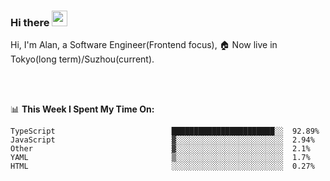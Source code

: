 ### Hi there <img src="https://media.giphy.com/media/hvRJCLFzcasrR4ia7z/giphy.gif" width="25px">

<!-- ![visitors](https://visitor-badge.glitch.me/badge?page_id=dislfyer.dislfyer) -->

Hi, I'm Alan, a Software Engineer(Frontend focus), 🏠 Now live in Tokyo(long term)/Suzhou(current).

<br/>
<br/>

📊 **This Week I Spent My Time On:**


<!--START_SECTION:waka-->

```text
TypeScript                          ███████████████████████░░  92.89%
JavaScript                          ▓░░░░░░░░░░░░░░░░░░░░░░░░  2.94%
Other                               ▓░░░░░░░░░░░░░░░░░░░░░░░░  2.1%
YAML                                ▒░░░░░░░░░░░░░░░░░░░░░░░░  1.7%
HTML                                ░░░░░░░░░░░░░░░░░░░░░░░░░  0.27%
```

<!--END_SECTION:waka-->

<!--
**About Me:**
 -->
